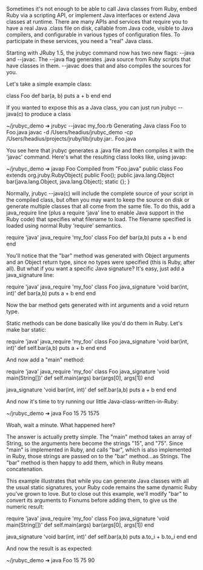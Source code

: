 Sometimes it's not enough to be able to call Java classes from Ruby, embed Ruby via a scripting API, or implement Java interfaces or extend Java classes at runtime. There are many APIs and services that require you to have a real Java .class file on disk, callable from Java code, visible to Java compilers, and configurable in various types of configuration files. To participate in these services, you need a "real" Java class.

Starting with JRuby 1.5, the jrubyc command now has two new flags: --java and --javac. The --java flag generates .java source from Ruby scripts that have classes in them. --javac does that and also compiles the sources for you.

Let's take a simple example class:

 class Foo
   def bar(a, b)
     puts a + b
   end
 end

If you wanted to expose this as a Java class, you can just run jrubyc --java(c) to produce a class

 ~/jrubyc_demo ➔ jrubyc --javac my_foo.rb 
 Generating Java class Foo to Foo.java
 javac -d /Users/headius/jrubyc_demo -cp /Users/headius/projects/jruby/lib/jruby.jar:. Foo.java

You see here that jrubyc generates a .java file and then compiles it with the 'javac' command. Here's what the resulting class looks like, using javap:

 ~/jrubyc_demo ➔ javap Foo
 Compiled from "Foo.java"
 public class Foo extends org.jruby.RubyObject{
     public Foo();
     public java.lang.Object bar(java.lang.Object, java.lang.Object);
     static {};
 }

Normally, jrubyc --java(c) will include the complete source of your script in the compiled class, but often you may want to keep the source on disk or generate multiple classes that all come from the same file. To do this, add a java_require line (plus a require 'java' line to enable Java support in the Ruby code) that specifies what filename to load. The filename specified is loaded using normal Ruby 'require' semantics.

 require 'java'
 java_require 'my_foo'
 class Foo
   def bar(a,b)
     puts a + b
   end
 end

You'll notice that the "bar" method was generated with Object arguments and an Object return type, since no types were specified (this is Ruby, after all). But what if you want a specific Java signature? It's easy, just add a java_signature line:

 require 'java'
 java_require 'my_foo'
 class Foo
   java_signature 'void bar(int, int)'
   def bar(a,b)
     puts a + b
   end
 end

Now the bar method gets generated with int arguments and a void return type.

Static methods can be done basically like you'd do them in Ruby. Let's make bar static:

 require 'java'
 java_require 'my_foo'
 class Foo
   java_signature 'void bar(int, int)'
   def self.bar(a,b)
     puts a + b
   end
 end

And now add a "main" method:

 require 'java'
 java_require 'my_foo'
 class Foo
   java_signature 'void main(String[])'
   def self.main(args)
     bar(args[0], args[1])
   end
 
   java_signature 'void bar(int, int)'
   def self.bar(a,b)
     puts a + b
   end
 end

And now it's time to try running our little Java-class-written-in-Ruby:

 ~/jrubyc_demo ➔ java Foo 15 75
 1575

Woah, wait a minute. What happened here?

The answer is actually pretty simple. The "main" method takes an array of String, so the arguments here become the strings "15", and "75". Since "main" is implemented in Ruby, and calls "bar", which is also implemented in Ruby, those strings are passed on to the "bar" method...as Strings. The "bar" method is then happy to add them, which in Ruby means concatenation.

This example illustrates that while you can generate Java classes with all the usual static signatures, your Ruby code remains the same dynamic Ruby you've grown to love. But to close out this example, we'll modify "bar" to convert its arguments to Fixnums before adding them, to give us the numeric result:

 require 'java'
 java_require 'my_foo'
 class Foo
   java_signature 'void main(String[])'
   def self.main(args)
     bar(args[0], args[1])
   end
 
   java_signature 'void bar(int, int)'
   def self.bar(a,b)
     puts a.to_i + b.to_i
   end
 end

And now the result is as expected:

 ~/jrubyc_demo ➔ java Foo 15 75
 90


